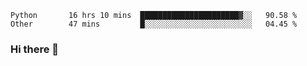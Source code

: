 <!--START_SECTION:waka-->

```text
Python       16 hrs 10 mins  ██████████████████████▓░░   90.58 %
Other        47 mins         █░░░░░░░░░░░░░░░░░░░░░░░░   04.45 %
```

<!--END_SECTION:waka-->

### Hi there 👋

<!--
**DnC275/DnC275** is a ✨ _special_ ✨ repository because its `README.md` (this file) appears on your GitHub profile.

Here are some ideas to get you started:

- 🔭 I’m currently working on ...
- 🌱 I’m currently learning ...
- 👯 I’m looking to collaborate on ...
- 🤔 I’m looking for help with ...
- 💬 Ask me about ...
- 📫 How to reach me: ...
- 😄 Pronouns: ...
- ⚡ Fun fact: ...
-->
